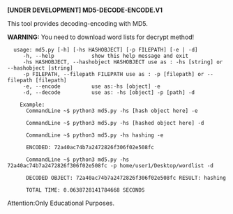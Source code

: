 **[UNDER DEVELOPMENT] MD5-DECODE-ENCODE.V1**

This tool provides decoding-encoding with MD5.

**WARNING:** You need to download word lists for decrypt method!

```
  usage: md5.py [-h] [-hs HASHOBJECT] [-p FILEPATH] [-e | -d]
     -h, --help            show this help message and exit
     -hs HASHOBJECT, --hashobject HASHOBJECT use as : -hs [string] or --hashobject [string]
     -p FILEPATH, --filepath FILEPATH use as : -p [filepath] or --filepath [filepath]
     -e, --encode          use as:-hs [object] -e
     -d, --decode          use as: -hs [object] -p [path] -d

    Example:
      CommandLine ~$ python3 md5.py -hs [hash object here] -e

      CommandLine ~$ python3 md5.py -hs [hashed object here] -d

      CommandLine ~$ python3 md5.py -hs hashing -e

      ENCODED: 72a40ac74b7a2472826f306f02e508fc

      CommandLine ~$ python3 md5.py -hs 72a40ac74b7a2472826f306f02e508fc -p home/user1/Desktop/wordlist -d

      DECODED OBJECT: 72a40ac74b7a2472826f306f02e508fc RESULT: hashing

      TOTAL TIME: 0.0638728141784668 SECONDS
```
Attention:Only Educational Purposes.
